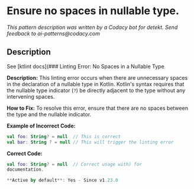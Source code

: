 # Ensure no spaces in nullable type.

_This pattern description was written by a Codacy bot for detekt. Send feedback to ai-patterns@codacy.com_

## Description

See [ktlint docs](### Linting Error: No Spaces in a Nullable Type

**Description:**
This linting error occurs when there are unnecessary spaces in the declaration of a nullable type in Kotlin. Kotlin's syntax requires that the nullable type indicator (`?`) be directly adjacent to the type without any intervening spaces.

**How to Fix:**
To resolve this error, ensure that there are no spaces between the type and the nullable indicator. 

**Example of Incorrect Code:**
```kotlin
val foo: String? = null  // This is correct
val bar: String ? = null // This will trigger the linting error
```

**Correct Code:**
```kotlin
val foo: String? = null  // Correct usage with) for
documentation.

**Active by default**: Yes - Since v1.23.0 
